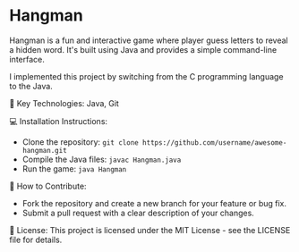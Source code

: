 # Hangman
Hangman is a fun and interactive game where player guess letters to reveal a hidden word. It's built using Java and provides a simple command-line interface.

I implemented this project by switching from the C programming language to the Java.

🔧 Key Technologies:
   Java, Git

💻 Installation Instructions:
   - Clone the repository: `git clone https://github.com/username/awesome-hangman.git`
   - Compile the Java files: `javac Hangman.java`
   - Run the game: `java Hangman`

🤝 How to Contribute:
   - Fork the repository and create a new branch for your feature or bug fix.
   - Submit a pull request with a clear description of your changes.

📄 License:
   This project is licensed under the MIT License - see the LICENSE file for details.
